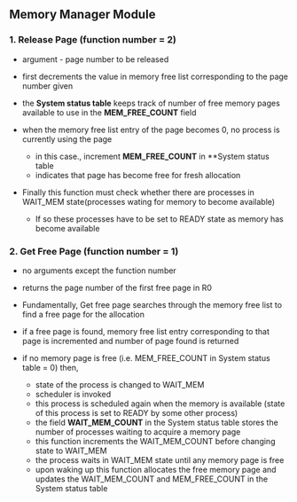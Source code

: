 ## Memory Manager Module

### 1. Release Page (function number = 2)

- argument - page number to be released

- first decrements the value in memory free list corresponding to the page number given

- the **System status table** keeps track of number of free memory pages available to use in the **MEM_FREE_COUNT** field

- when the memory free list entry of the page becomes 0, no process is currently using the page
    - in this case., increment **MEM_FREE_COUNT** in **System status table
    - indicates that page has become free for fresh allocation

- Finally this function must check whether there are processes in WAIT_MEM state(processes wating for memory to become available)
    - If so these processes have to be set to READY state as memory has become available


### 2. Get Free Page (function number = 1)

- no arguments except the function number
- returns the page number of the first free page in R0

- Fundamentally, Get free page searches through the memory free list to find a free page for the allocation
- if a free page is found, memory free list entry corresponding to that page is incremented and number of page found is returned

- if no memory page is free (i.e. MEM_FREE_COUNT in System status table = 0) then,
    - state of the process is changed to WAIT_MEM
    - scheduler is invoked
    - this process is scheduled again when the memory is available (state of this process is set to READY by some other process)
    - the field **WAIT_MEM_COUNT** in the System status table stores the number of processes waiting to acquire a memory page
    - this function increments the WAIT_MEM_COUNT before changing state to WAIT_MEM
    - the process waits in WAIT_MEM state until any memory page is free
    - upon waking up this function allocates the free memory page and updates the WAIT_MEM_COUNT and MEM_FREE_COUNT in the System status table